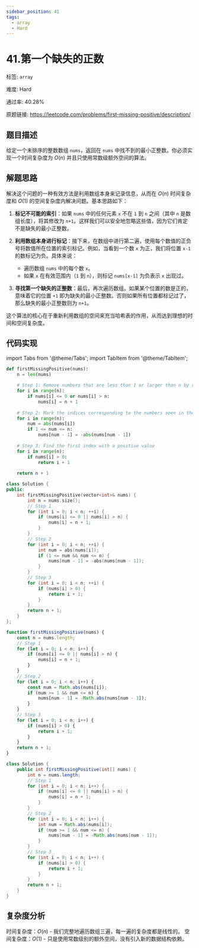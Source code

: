 ```yaml
---
sidebar_position: 41
tags:
  - array
  - Hard
---
```


# 41.第一个缺失的正数

标签: `array`

难度: Hard

通过率: 40.28%

原题链接: https://leetcode.com/problems/first-missing-positive/description/

## 题目描述
给定一个未排序的整数数组 `nums`，返回在 `nums` 中找不到的最小正整数。你必须实现一个时间复杂度为 $O(n)$ 并且只使用常数级额外空间的算法。

## 解题思路
解决这个问题的一种有效方法是利用数组本身来记录信息，从而在 $O(n)$ 时间复杂度和 $O(1)$ 的空间复杂度内解决问题。基本思路如下：

1. **标记不可能的索引**：如果 `nums` 中的任何元素 `x` 不在 `1` 到 `n` 之间（其中 `n` 是数组长度），将其修改为 `n+1`。这样我们可以安全地忽略这些值，因为它们肯定不是缺失的最小正整数。

2. **利用数组本身进行标记**：接下来，在数组中进行第二遍，使用每个数值的正负号将数值所在位置的索引标记。例如，当看到一个数 `x` 为正，我们将位置 `x-1` 的数标记为负。具体来说：
   - 遍历数组 `nums` 中的每个数 `x`。
   - 如果 `x` 在有效范围内（`1` 到 `n`），则标记 `nums[x-1]` 为负表示 `x` 出现过。

3. **寻找第一个缺失的正整数**：最后，再次遍历数组。如果某个位置的数是正的，意味着它的位置 `+1` 即为缺失的最小正整数。否则如果所有位置都标记过了，那么缺失的最小正整数则为 `n+1`。

这个算法的核心在于重新利用数组的空间来充当哈希表的作用，从而达到理想的时间和空间复杂度。

## 代码实现
import Tabs from '@theme/Tabs';
import TabItem from '@theme/TabItem';

<Tabs>
<TabItem value="python" label="Python">

```python
def firstMissingPositive(nums):
    n = len(nums)
    
    # Step 1: Remove numbers that are less than 1 or larger than n by replacing them with n+1 (invalid positive number)
    for i in range(n):
        if nums[i] <= 0 or nums[i] > n:
            nums[i] = n + 1
    
    # Step 2: Mark the indices corresponding to the numbers seen in the array
    for i in range(n):
        num = abs(nums[i])
        if 1 <= num <= n:
            nums[num - 1] = -abs(nums[num - 1])
    
    # Step 3: Find the first index with a positive value
    for i in range(n):
        if nums[i] > 0:
            return i + 1
    
    return n + 1

```

</TabItem>
<TabItem value="cpp" label="C++">

```cpp
class Solution {
public:
    int firstMissingPositive(vector<int>& nums) {
        int n = nums.size();
        // Step 1
        for (int i = 0; i < n; ++i) {
            if (nums[i] <= 0 || nums[i] > n) {
                nums[i] = n + 1;
            }
        }
        // Step 2
        for (int i = 0; i < n; ++i) {
            int num = abs(nums[i]);
            if (1 <= num && num <= n) {
                nums[num - 1] = -abs(nums[num - 1]);
            }
        }
        // Step 3
        for (int i = 0; i < n; ++i) {
            if (nums[i] > 0) {
                return i + 1;
            }
        }
        return n + 1;
    }
};
```

</TabItem>
<TabItem value="javascript" label="JavaScript">

```javascript
function firstMissingPositive(nums) {
    const n = nums.length;
    // Step 1
    for (let i = 0; i < n; i++) {
        if (nums[i] <= 0 || nums[i] > n) {
            nums[i] = n + 1;
        }
    }
    // Step 2
    for (let i = 0; i < n; i++) {
        const num = Math.abs(nums[i]);
        if (num >= 1 && num <= n) {
            nums[num - 1] = -Math.abs(nums[num - 1]);
        }
    }
    // Step 3
    for (let i = 0; i < n; i++) {
        if (nums[i] > 0) {
            return i + 1;
        }
    }
    return n + 1;
}
```

</TabItem>
<TabItem value="java" label="Java">

```java
class Solution {
    public int firstMissingPositive(int[] nums) {
        int n = nums.length;
        // Step 1
        for (int i = 0; i < n; i++) {
            if (nums[i] <= 0 || nums[i] > n) {
                nums[i] = n + 1;
            }
        }
        // Step 2
        for (int i = 0; i < n; i++) {
            int num = Math.abs(nums[i]);
            if (num >= 1 && num <= n) {
                nums[num - 1] = -Math.abs(nums[num - 1]);
            }
        }
        // Step 3
        for (int i = 0; i < n; i++) {
            if (nums[i] > 0) {
                return i + 1;
            }
        }
        return n + 1;
    }
}
```

</TabItem>
</Tabs>

## 复杂度分析
时间复杂度：$O(n)$ - 我们完整地遍历数组三遍，每一遍的复杂度都是线性的。
空间复杂度：$O(1)$ - 只是使用常数级别的额外空间，没有引入新的数据结构依赖。
